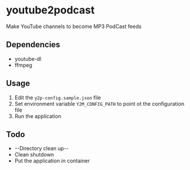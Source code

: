 # youtube2podcast
Make YouTube channels to become MP3 PodCast feeds

## Dependencies

- youtube-dl
- ffmpeg

## Usage

1. Edit the `y2p-config.sample.json` file
1. Set environment variable `Y2M_CONFIG_PATH` to point ot the configuration file
1. Run the application

## Todo

- --Directory clean up--
- Clean shutdown
- Put the application in container